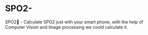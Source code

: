 # SPO2-
SPO2💊 - Calculate SPO2 just with your smart phone, with the help of Computer Vision and Image processing we could calculate it.
